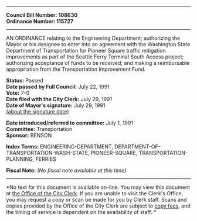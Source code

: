 * * * * *  
  
**Council Bill Number: [](#h0)[](#h2)108630**   
**Ordinance Number: 115727**  
  
* * * * *  
  
AN ORDINANCE relating to the Engineering Department; authorizing the Mayor or his designee to enter into an agreement with the Washington State Department of Transportation for Pioneer Square traffic mitigation improvements as part of the Seattle Ferry Terminal South Access project; authorizing acceptance of funds to be received; and making a reimbursable appropriation from the Transportation Improvement Fund.  
  
**Status:** Passed   
**Date passed by Full Council:** July 22, 1991   
**Vote:** 7-0   
**Date filed with the City Clerk:** July 29, 1991   
**Date of Mayor's signature:** July 29, 1991   
[(about the signature date)](/~public/approvaldate.htm)   
  
  
**Date introduced/referred to committee:** July 1, 1991   
**Committee:** Transportation   
**Sponsor:** BENSON   
  
**Index Terms:** ENGINEERING-DEPARTMENT, DEPARTMENT-OF-TRANSPORTATION-WASH-STATE, PIONEER-SQUARE, TRANSPORTATION-PLANNING, FERRIES  
  
**Fiscal Note:** *(No fiscal note available at this time)*  
  
* * * * *  
  
*No text for this document is available on-line. You may view this document at [the Office of the City Clerk](http://www.seattle.gov/leg/clerk/contactUs.htm). If you are unable to visit the Clerk's Office, you may request a copy or scan be made for you by Clerk staff. Scans and copies provided by the Office of the City Clerk are subject to [copy fees](http://clerk.seattle.gov/~public/clerkfees.htm), and the timing of service is dependent on the availability of staff. *  
  
  
